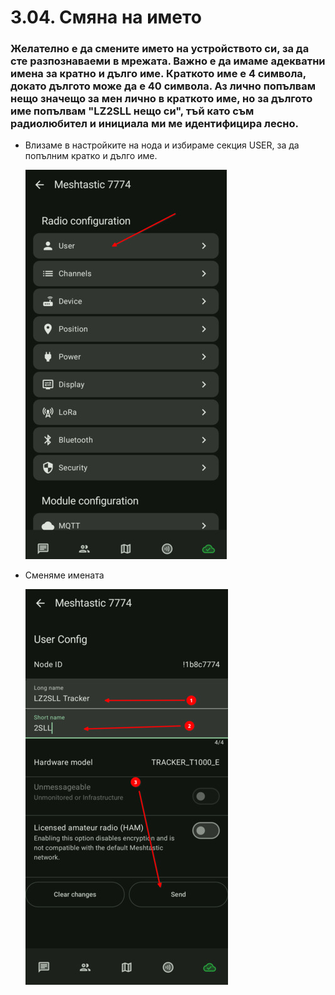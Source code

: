 # 3.04. Смяна на името

### Желателно е да смените името на устройството си, за да сте разпознаваеми в мрежата. Важно е да имаме адекватни имена за кратно и дълго име. Краткото име е 4 символа, докато дългото може да е 40 символа. Аз лично попълвам нещо значещо за мен лично в краткото име, но за дългото име попълвам "LZ2SLL нещо си", тъй като съм радиолюбител и инициала ми ме идентифицира лесно.

-  Влизаме в настройките на нода и избираме секция USER, за да попълним кратко и дълго име.

    ![user](3.4.001.jpg)

-  Сменяме имената

    ![names](3.4.002.jpg)
